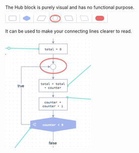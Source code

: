 The Hub block is purely visual and has no functional purpose. 

![](.guides/img/hub.png)

It can be used to make your connecting lines clearer to read.

![](.guides/img/hub-exp.png)

